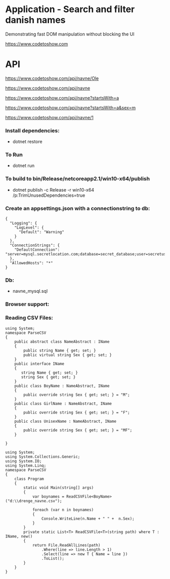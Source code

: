 # Application - Search and filter danish names
Demonstrating fast DOM manipulation without blocking the UI

https://www.codetoshow.com

# API

https://www.codetoshow.com/api/navne/Ole

https://www.codetoshow.com/api/navne

https://www.codetoshow.com/api/navne?startsWith=a

https://www.codetoshow.com/api/navne?startsWith=a&sex=m

https://www.codetoshow.com/api/navne/1


### Install dependencies:
- dotnet restore

### To Run
- dotnet run

### To build to bin/Release/netcoreapp2.1/win10-x64/publish
- dotnet publish -c Release -r win10-x64 /p:TrimUnusedDependencies=true

### Create an appsettings.json with a connectionstring to db:

```
{
  "Logging": {
    "LogLevel": {
      "Default": "Warning"
    }
  },
  "ConnectionStrings": {
    "DefaultConnection": "server=mysql.secretlocation.com;database=secret_database;user=secretuser;pwd=totallysecret;"
  },
  "AllowedHosts": "*"
}
```

### Db:
- navne_mysql.sql

 ### Browser support:


### Reading CSV Files:

```
using System;
namespace ParseCSV
{
    public abstract class NameAbstract : IName
    {
        public string Name { get; set; }
        public virtual string Sex { get; set; }
    }
    public interface IName
    {
       string Name { get; set; }
       string Sex { get; set; }
    }
    public class BoyName : NameAbstract, IName
    {
        public override string Sex { get; set; } = "M";
    }
    public class GirlName : NameAbstract, IName
    {
        public override string Sex { get; set; } = "F";
    }
    public class UnisexName : NameAbstract, IName
    {
        public override string Sex { get; set; } = "MF";
    }

}
```

```
using System;
using System.Collections.Generic;
using System.IO;
using System.Linq;
namespace ParseCSV
{
    class Program
    {
        static void Main(string[] args)
        {
            var boynames = ReadCSVFile<BoyName>("d:\\drenge_navne.csv");
         
            foreach (var n in boynames)
            {
                Console.WriteLine(n.Name + " " +  n.Sex);
            }
        }
        private static List<T> ReadCSVFile<T>(string path) where T : IName, new()
        {    
            return File.ReadAllLines(path)
                .Where(line => line.Length > 1)
                .Select(line => new T { Name = line })
                .ToList();
        }
    }
}
```